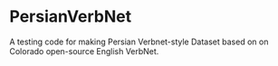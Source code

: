 # PersianVerbNet
A testing code for making Persian Verbnet-style Dataset based on on Colorado open-source English VerbNet.
